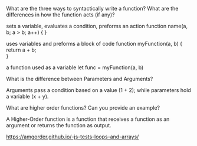 What are the three ways to syntactically write a function? What are the differences in how the function acts (if any)?

sets a variable, evaluates a condition, preforms an action
function name(a, b; a > b; a++) {
}

uses variables and preforms a block of code
function myFunction(a, b) {
  return a + b;   
}

a function used as a variable
let func = myFunction(a, b)

What is the difference between Parameters and Arguments?

Arguments pass a condition based on a value (1 + 2); while parameters hold a variable (x + y).

What are higher order functions? Can you provide an example?

A Higher-Order function is a function that receives a function as an argument or returns the function as output.

https://amgorder.github.io/-js-tests-loops-and-arrays/

